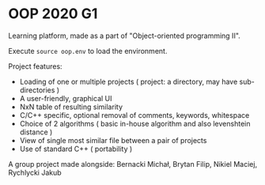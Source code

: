 # OOP 2020 G1

Learning platform, made as a part of "Object-oriented programming II".

Execute ```source oop.env``` to load the environment.

Project features:
- Loading of one or multiple projects ( project: a directory, may have sub-directories )
- A user-friendly, graphical UI
- NxN table of resulting similarity
- C/C++ specific, optional removal of comments, keywords, whitespace
- Choice of 2 algorithms ( basic in-house algorithm and also levenshtein distance )
- View of single most similar file between a pair of projects
- Use of standard C++ ( portability )


A group project made alongside:
Bernacki Michał,
Brytan Filip,
Nikiel Maciej,
Rychlycki Jakub
